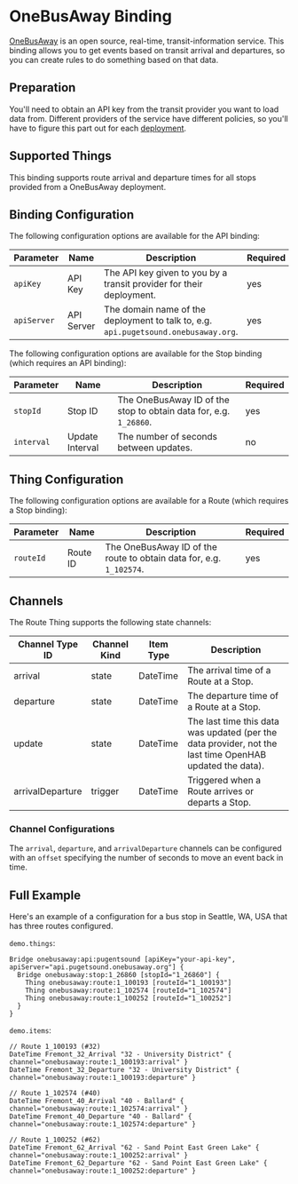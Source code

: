 # OneBusAway Binding

[OneBusAway](https://onebusaway.org/) is an open source, real-time, transit-information service.  This binding allows you to get events based on transit arrival and departures, so you can create rules to do something based on that data.

## Preparation

You'll need to obtain an API key from the transit provider you want to load data from.
Different providers of the service have different policies, so you'll have to figure this part out for each [deployment](https://github.com/OneBusAway/onebusaway/wiki/OneBusAway-Deployments).

## Supported Things

This binding supports route arrival and departure times for all stops provided from a OneBusAway deployment.

## Binding Configuration

The following configuration options are available for the API binding:

| Parameter   | Name       | Description                                                                         | Required |
|-------------|------------|-------------------------------------------------------------------------------------|----------|
| `apiKey`    | API Key    | The API key given to you by a transit provider for their deployment.                | yes      |
| `apiServer` | API Server | The domain name of the deployment to talk to, e.g. `api.pugetsound.onebusaway.org`. | yes      |


The following configuration options are available for the Stop binding (which requires an API binding):

| Parameter | Name | Description | Required |
|-----------|------|-------------|----------|
| `stopId` | Stop ID | The OneBusAway ID of the stop to obtain data for, e.g. `1_26860`. | yes |
| `interval` | Update Interval | The number of seconds between updates. | no |

## Thing Configuration

The following configuration options are available for a Route (which requires a Stop binding):

| Parameter | Name     | Description                                                         | Required |
|-----------|----------|---------------------------------------------------------------------|----------|
| `routeId` | Route ID | The OneBusAway ID of the route to obtain data for, e.g. `1_102574`. | yes      |


## Channels

The Route Thing supports the following state channels:

| Channel Type ID  | Channel Kind | Item Type | Description                                                                                              |
|------------------|--------------|-----------|----------------------------------------------------------------------------------------------------------|
| arrival          | state        | DateTime  | The arrival time of a Route at a Stop.                                                                   |
| departure        | state        | DateTime  | The departure time of a Route at a Stop.                                                                 |
| update           | state        | DateTime  | The last time this data was updated (per the data provider, not the last time OpenHAB updated the data). |
| arrivalDeparture | trigger      | DateTime  | Triggered when a Route arrives or departs a Stop.                                                        |


### Channel Configurations

The `arrival`, `departure`, and `arrivalDeparture` channels can be configured with an `offset` specifying the number of seconds to move an event back in time.

## Full Example

Here's an example of a configuration for a bus stop in Seattle, WA, USA that has three routes configured.

`demo.things`:

```
Bridge onebusaway:api:pugentsound [apiKey="your-api-key", apiServer="api.pugetsound.onebusaway.org"] {
  Bridge onebusaway:stop:1_26860 [stopId="1_26860"] {
    Thing onebusaway:route:1_100193 [routeId="1_100193"]
    Thing onebusaway:route:1_102574 [routeId="1_102574"]
    Thing onebusaway:route:1_100252 [routeId="1_100252"]
  }
}
```

`demo.items`:

```
// Route 1_100193 (#32)
DateTime Fremont_32_Arrival "32 - University District" { channel="onebusaway:route:1_100193:arrival" }
DateTime Fremont_32_Departure "32 - University District" { channel="onebusaway:route:1_100193:departure" }

// Route 1_102574 (#40)
DateTime Fremont_40_Arrival "40 - Ballard" { channel="onebusaway:route:1_102574:arrival" }
DateTime Fremont_40_Departure "40 - Ballard" { channel="onebusaway:route:1_102574:departure" }

// Route 1_100252 (#62)
DateTime Fremont_62_Arrival "62 - Sand Point East Green Lake" { channel="onebusaway:route:1_100252:arrival" }
DateTime Fremont_62_Departure "62 - Sand Point East Green Lake" { channel="onebusaway:route:1_100252:departure" }
```
